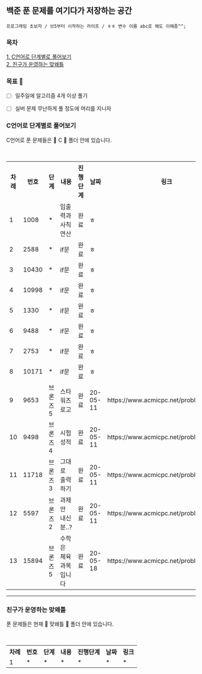  <h2>백준 푼 문제를 여기다가 저장하는 공간</h2>

```
프로그래밍 초보자 / 브5부터 시작하는 라이프 / ㅎㅎ 변수 이름 abc로 해도 이해좀^^;
```
### 목차 
[1. C언어로 단계별로 풀어보기](#C언어로-단계별로-풀어보기) <br>
[2. 친구가 운영하는 맞왜틀](#친구가-운영하는-맞왜틀)<br>

### 목표 💯
- [ ] 일주일에 알고리즘 4개 이상 풀기
- [ ] 실버 문제 무난하게 풀 정도에 머리를 지니자


### C언어로 단계별로 풀어보기
<p>C언어로 푼 문제들은 📁 C 📁 폴더 안에 있습니다.</p>
<br>
<table>
 <th>
    차례
  </th>
  <th>
    번호
  </th>
 <th>
    단계
  </th>
  <th>
    내용
  </th>
  <th>
    진행단계
  </th>
  <th>
    날짜
  </th>
   <th>
    링크 
  </th>
  <tr><!--첫번째 줄-->
    <td>1</td>
    <td>1008</td>
    <td>*</td>
    <td>입출력과 사칙연산</td>
    <td>완료</td>
    <td>ㅎ</td>
  </tr>
  <tr>
    <td>2</td>
    <td>2588</td>
    <td>*</td>
    <td>if문</td>
    <td>완료</td>
    <td>ㅎ</td>
  </tr>
   <tr>
    <td>3</td>
    <td>10430</td>
    <td>*</td>
    <td>if문</td>
    <td>완료</td>
    <td>ㅎ</td>
  </tr>
   <tr>
    <td>4</td>
    <td>10998</td>
    <td>*</td>
    <td>if문</td>
    <td>완료</td>
    <td>ㅎ</td>
  </tr>
   <tr>
    <td>5</td>
    <td>1330</td>
    <td>*</td>
    <td>if문</td>
    <td>완료</td>
    <td>ㅎ</td>
  </tr>
   <tr>
    <td>6</td>
    <td>9488</td>
    <td>*</td>
    <td>if문</td>
    <td>완료</td>
    <td>ㅎ</td>
  </tr>
   <tr>
    <td>7</td>
    <td>2753</td>
    <td>*</td>
    <td>if문</td>
    <td>완료</td>
    <td>ㅎ</td>
  </tr>
   <tr>
    <td>8</td>
    <td>10171</td>
    <td>*</td>
    <td>if문</td>
    <td>완료</td>
    <td>ㅎ</td>
  </tr>
   <tr>
    <td>9</td>
    <td>9653</td>
    <td>브론즈5</td>
    <td>스타워즈 로고</td>
    <td>완료</td>
    <td>20-05-11</td>
    <td>https://www.acmicpc.net/problem/9653</td>
  </tr>
  <tr>
    <td>10</td>
    <td>9498</td>
    <td>브론즈4</td>
    <td>시험 성적</td> 
    <td>완료</td>
    <td>20-05-11</td>
    <td>https://www.acmicpc.net/problem/9498</td>
  </tr>
  <tr>
    <td>11</td>
    <td>11718</td>
    <td>브론즈3</td>
    <td>그대로 출력하기</td> 
    <td>완료</td>
    <td>20-05-11</td>
    <td>https://www.acmicpc.net/problem/11718</td>
  </tr>
  <tr>
    <td>12</td>
    <td>5597</td>
    <td>브론즈2</td>
    <td>과제 안 내신분..?</td> 
    <td>완료</td>
    <td>20-05-11</td>
    <td>https://www.acmicpc.net/problem/5597</td>
  </tr>
 <tr>
   <td>13</td>
     <td>15894</td>
     <td>브론즈5</td>
     <td>수학은 체육과목 입니다 </td> 
     <td>완료</td>
     <td>20-05-18</td>
    <td>https://www.acmicpc.net/problem/15894</td>
 </tr>
</table>

* * *

### 친구가 운영하는 맞왜틀
<p>푼 문제들은 현재 📁 맞왜틀 📁 폴더 안에 있습니다.</p>
<br>
<table>
   <th>
    차례
  </th>
  <th>
    번호
  </th>
 <th>
    단계
  </th>
  <th>
    내용
  </th>
  <th>
    진행단계
  </th>
  <th>
    날짜
  </th>
   <th>
    링크 
  </th>
 <tr>
    <td>1</td>
    <td>*</td>
    <td>*</td>
    <td>*</td>
    <td>*</td>
    <td>*</td>
    <td>*</td>
  </tr>
</table>
